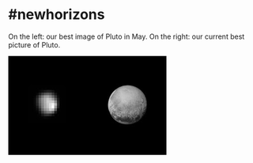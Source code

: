 # #newhorizons

On the left: our best image of Pluto in May. On the right: our current best picture of Pluto.

![](CJzRcXFW8AAo7SY.jpg)
